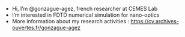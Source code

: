 - Hi, I’m @gonzague-agez, french researcher at CEMES Lab
- I’m interested in FDTD numerical simulation for nano-optics
- More information about my research activities : https://cv.archives-ouvertes.fr/gonzague-agez

<!---
gonzague-agez/gonzague-agez is a ✨ special ✨ repository because its `README.md` (this file) appears on your GitHub profile.
You can click the Preview link to take a look at your changes.
--->
